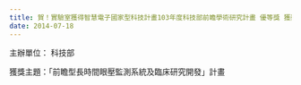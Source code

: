 ```yaml
---
title: 賀！實驗室獲得智慧電子國家型科技計畫103年度科技部前瞻學術研究計畫 優等獎 獲獎主題：「前瞻型長時間眼壓監測系統及臨床研究開發」計畫
date: 2014-07-18
---
```

主辦單位： 科技部

獲獎主題：「前瞻型長時間眼壓監測系統及臨床研究開發」計畫